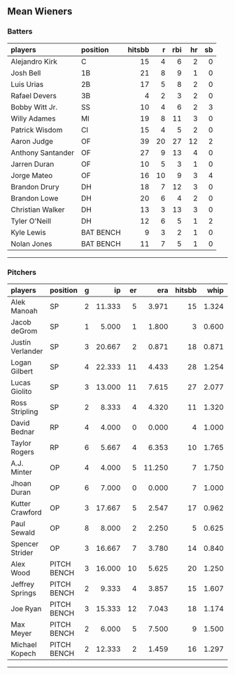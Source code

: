 ## Mean Wieners

### Batters

 
|players           |position  | hitsbb|  r| rbi| hr| sb| 
|:-----------------|:---------|------:|--:|---:|--:|--:| 
|Alejandro Kirk    |C         |     15|  4|   6|  2|  0| 
|Josh Bell         |1B        |     21|  8|   9|  1|  0| 
|Luis Urias        |2B        |     17|  5|   8|  2|  0| 
|Rafael Devers     |3B        |      4|  2|   3|  2|  0| 
|Bobby Witt Jr.    |SS        |     10|  4|   6|  2|  3| 
|Willy Adames      |MI        |     19|  8|  11|  3|  0| 
|Patrick Wisdom    |CI        |     15|  4|   5|  2|  0| 
|Aaron Judge       |OF        |     39| 20|  27| 12|  2| 
|Anthony Santander |OF        |     27|  9|  13|  4|  0| 
|Jarren Duran      |OF        |     10|  5|   3|  1|  0| 
|Jorge Mateo       |OF        |     16| 10|   9|  3|  4| 
|Brandon Drury     |DH        |     18|  7|  12|  3|  0| 
|Brandon Lowe      |DH        |     20|  6|   4|  2|  0| 
|Christian Walker  |DH        |     13|  3|  13|  3|  0| 
|Tyler O'Neill     |DH        |     12|  6|   5|  1|  2| 
|Kyle Lewis        |BAT BENCH |      9|  3|   2|  1|  0| 
|Nolan Jones       |BAT BENCH |     11|  7|   5|  1|  0| 


* * *

### Pitchers

 
|players          |position    |  g|     ip| er|    era| hitsbb|  whip| so|  w| sv| 
|:----------------|:-----------|--:|------:|--:|------:|------:|-----:|--:|--:|--:| 
|Alek Manoah      |SP          |  2| 11.333|  5|  3.971|     15| 1.324| 11|  1|  0| 
|Jacob deGrom     |SP          |  1|  5.000|  1|  1.800|      3| 0.600|  6|  0|  0| 
|Justin Verlander |SP          |  3| 20.667|  2|  0.871|     18| 0.871| 24|  3|  0| 
|Logan Gilbert    |SP          |  4| 22.333| 11|  4.433|     28| 1.254| 20|  0|  0| 
|Lucas Giolito    |SP          |  3| 13.000| 11|  7.615|     27| 2.077| 13|  1|  0| 
|Ross Stripling   |SP          |  2|  8.333|  4|  4.320|     11| 1.320|  6|  0|  0| 
|David Bednar     |RP          |  4|  4.000|  0|  0.000|      4| 1.000|  7|  0|  1| 
|Taylor Rogers    |RP          |  6|  5.667|  4|  6.353|     10| 1.765|  7|  1|  3| 
|A.J. Minter      |OP          |  4|  4.000|  5| 11.250|      7| 1.750|  4|  0|  0| 
|Jhoan Duran      |OP          |  6|  7.000|  0|  0.000|      7| 1.000| 11|  0|  1| 
|Kutter Crawford  |OP          |  3| 17.667|  5|  2.547|     17| 0.962| 12|  1|  0| 
|Paul Sewald      |OP          |  8|  8.000|  2|  2.250|      5| 0.625|  6|  0|  1| 
|Spencer Strider  |OP          |  3| 16.667|  7|  3.780|     14| 0.840| 23|  2|  0| 
|Alex Wood        |PITCH BENCH |  3| 16.000| 10|  5.625|     20| 1.250| 15|  1|  0| 
|Jeffrey Springs  |PITCH BENCH |  2|  9.333|  4|  3.857|     15| 1.607|  7|  0|  0| 
|Joe Ryan         |PITCH BENCH |  3| 15.333| 12|  7.043|     18| 1.174| 23|  2|  0| 
|Max Meyer        |PITCH BENCH |  2|  6.000|  5|  7.500|      9| 1.500|  6|  0|  0| 
|Michael Kopech   |PITCH BENCH |  2| 12.333|  2|  1.459|     16| 1.297|  7|  1|  0| 


* * *


